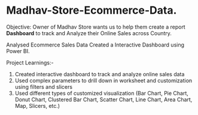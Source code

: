 # Madhav-Store-Ecommerce-Data.

Objective:
Owner of Madhav Store wants us to help them create 
a report **Dashboard** to track and Analyze their 
Online Sales across Country.

Analysed Ecommerce Sales Data Created a Interactive Dashboard using Power BI.

Project Learnings:-
1. Created interactive dashboard to track and analyze online sales data
2. Used complex parameters to drill down in worksheet and customization using filters and slicers
3. Used different types of customized visualization (Bar Chart, Pie Chart, Donut Chart, Clustered Bar Chart, Scatter Chart, Line Chart, Area Chart, Map, Slicers, etc.)
